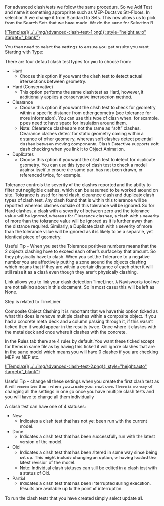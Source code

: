 For advanced clash tests we follow the same procedure. So we Add Test and name it something appropriate such as MEP-Ducts vs Str-Floors. In selection A we change it from Standard to Sets. This now allows us to pick from the Search Sets that we have made. We do the same for Selection B.

<a href="../../.././img/advanced-clash-test-1.png" target="_blank">
    ![Template](../../img/advanced-clash-test-1.png){: style="height:auto" :target="_blank"}
</a>

You then need to select the settings to ensure you get results you want. Starting with Type:

There are four default clash test types for you to choose from:

*	Hard
    *	Choose this option if you want the clash test to detect actual intersections between geometry.
*	Hard (Conservative)
    *	This option performs the same clash test as Hard, however, it additionally applies a conservative intersection method.
*	Clearance
    *	Choose this option if you want the clash test to check for geometry within a specific distance from other geometry (see tolerance for more information). You can use this type of clash when, for example, pipes need to have space for insulation around them.
    *	Note: Clearance clashes are not the same as “soft” clashes. Clearance clashes detect for static geometry coming within a distance of other geometry, whereas soft clashes detect potential clashes between moving components. Clash Detective supports soft clash checking when you link it to Object Animation.
*	Duplicates
    *	Choose this option if you want the clash test to detect for duplicate geometry. You can use this type of clash test to check a model against itself to ensure the same part has not been drawn, or referenced twice, for example.

Tolerance controls the severity of the clashes reported and the ability to filter out negligible clashes, which can be assumed to be worked around on site. Tolerance is used for hard clash, clearance clash and duplicate clash types of clash test. Any clash found that is within this tolerance will be reported, whereas clashes outside of this tolerance will be ignored. So for Hard clashes, a clash with a severity of between zero and the tolerance value will be ignored, whereas for Clearance clashes, a clash with a severity of more than the tolerance value will be ignored as it is further away than the distance required. Similarly, a Duplicate clash with a severity of more than the tolerance value will be ignored as it is likely to be a separate, yet identical piece of geometry. 

Useful Tip - When you set the Tolerance positives numbers means that the 2 objects clashing have to exceed each other’s surface by that amount. So they physically have to clash. When you set the Tolerance to a negative number you are affectively putting a zone around the objects clashing which means that if they are within a certain distance of each other it will still raise it as a clash even though they aren’t physically clashing. 

Link allows you to link your clash detection TimeLiner. A Navisworks tool we are not talking about in this document. So in most cases this will be left as None.

Step is related to TimeLiner

Composite Object Clashing it is important that we have this option ticked as what this does is remove multiple clashes within a composite object. If you had a concrete metal deck and a column passing through it, if this wasn’t ticked then it would appear in the results twice. Once where it clashes with the metal deck and once where it clashes with the concrete. 

In the Rules tab there are 4 rules by default. You want these ticked except for Items in same file as by having this ticked it will ignore clashes that are in the same model which means you will have 0 clashes if you are checking MEP vs MEP etc. 


<a href="../../.././img/advanced-clash-test-2.png" target="_blank">
    ![Template](../../img/advanced-clash-test-2.png){: style="height:auto" :target="_blank"}
</a>

Useful Tip – change all these settings when you create the first clash test as it will remember them when you create your next one. There is no way of changing all the settings in one go once you have multiple clash tests and you will have to change all them individually.  

A clash test can have one of 4 statuses:

*	New
    *	Indicates a clash test that has not yet been run with the current model.
*	Done
    *	Indicates a clash test that has been successfully run with the latest version of the model.
*	Old
    *	Indicates a clash test that has been altered in some way since being set up. This might include changing an option, or having loaded the latest revision of the model.
    *	Note: Individual clash statuses can still be edited in a clash test with a status of Old.
*	Partial
    *	Indicates a clash test that has been interrupted during execution. Results are available up to the point of interruption.

To run the clash tests that you have created simply select update all.


<br>
<br>
<br>